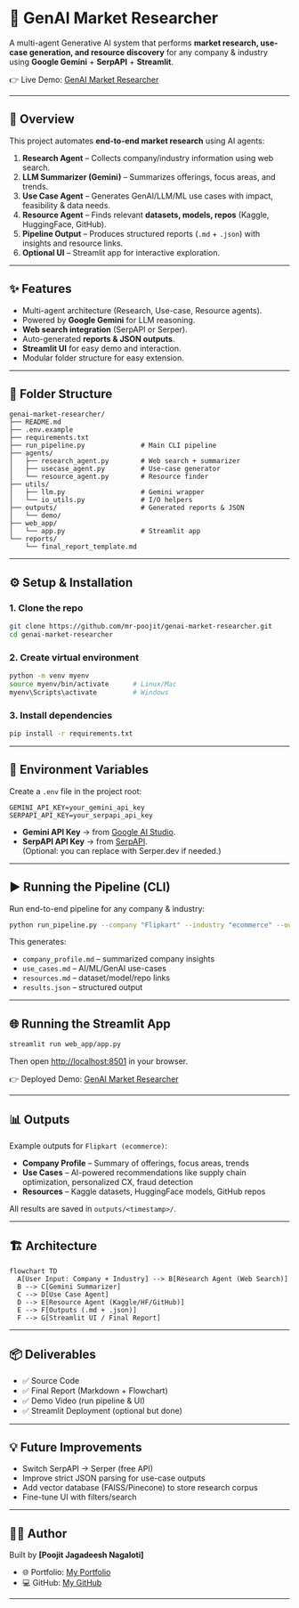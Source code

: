# 🧠 GenAI Market Researcher

A multi-agent Generative AI system that performs **market research, use-case generation, and resource discovery** for any company & industry using **Google Gemini** + **SerpAPI** + **Streamlit**.

👉 Live Demo: [GenAI Market Researcher](https://genai-market-researcher.streamlit.app/)

---

## 🚀 Overview

This project automates **end-to-end market research** using AI agents:

1. **Research Agent** – Collects company/industry information using web search.
2. **LLM Summarizer (Gemini)** – Summarizes offerings, focus areas, and trends.
3. **Use Case Agent** – Generates GenAI/LLM/ML use cases with impact, feasibility & data needs.
4. **Resource Agent** – Finds relevant **datasets, models, repos** (Kaggle, HuggingFace, GitHub).
5. **Pipeline Output** – Produces structured reports (`.md` + `.json`) with insights and resource links.
6. **Optional UI** – Streamlit app for interactive exploration.

---

## ✨ Features

- Multi-agent architecture (Research, Use-case, Resource agents).
- Powered by **Google Gemini** for LLM reasoning.
- **Web search integration** (SerpAPI or Serper).
- Auto-generated **reports & JSON outputs**.
- **Streamlit UI** for easy demo and interaction.
- Modular folder structure for easy extension.

---

## 📂 Folder Structure

```
genai-market-researcher/
├── README.md
├── .env.example
├── requirements.txt
├── run_pipeline.py              # Main CLI pipeline
├── agents/
│   ├── research_agent.py        # Web search + summarizer
│   ├── usecase_agent.py         # Use-case generator
│   └── resource_agent.py        # Resource finder
├── utils/
│   ├── llm.py                   # Gemini wrapper
│   └── io_utils.py              # I/O helpers
├── outputs/                     # Generated reports & JSON
│   └── demo/
├── web_app/
│   └── app.py                   # Streamlit app
└── reports/
    └── final_report_template.md
```

---

## ⚙️ Setup & Installation

### 1. Clone the repo

```bash
git clone https://github.com/mr-poojit/genai-market-researcher.git
cd genai-market-researcher
```

### 2. Create virtual environment

```bash
python -m venv myenv
source myenv/bin/activate      # Linux/Mac
myenv\Scripts\activate         # Windows
```

### 3. Install dependencies

```bash
pip install -r requirements.txt
```

---

## 🔑 Environment Variables

Create a `.env` file in the project root:

```
GEMINI_API_KEY=your_gemini_api_key
SERPAPI_API_KEY=your_serpapi_api_key
```

- **Gemini API Key** → from [Google AI Studio](https://aistudio.google.com/).
- **SerpAPI API Key** → from [SerpAPI](https://serpapi.com/).  
  (Optional: you can replace with Serper.dev if needed.)

---

## ▶️ Running the Pipeline (CLI)

Run end-to-end pipeline for any company & industry:

```bash
python run_pipeline.py --company "Flipkart" --industry "ecommerce" --outdir outputs/demo_flipkart
```

This generates:

- `company_profile.md` – summarized company insights
- `use_cases.md` – AI/ML/GenAI use-cases
- `resources.md` – dataset/model/repo links
- `results.json` – structured output

---

## 🌐 Running the Streamlit App

```bash
streamlit run web_app/app.py
```

Then open [http://localhost:8501](http://localhost:8501) in your browser.

👉 Deployed Demo: [GenAI Market Researcher](https://genai-market-researcher.streamlit.app/)

---

## 📊 Outputs

Example outputs for `Flipkart (ecommerce)`:

- **Company Profile** – Summary of offerings, focus areas, trends
- **Use Cases** – AI-powered recommendations like supply chain optimization, personalized CX, fraud detection
- **Resources** – Kaggle datasets, HuggingFace models, GitHub repos

All results are saved in `outputs/<timestamp>/`.

---

## 🏗️ Architecture

```mermaid
flowchart TD
  A[User Input: Company + Industry] --> B[Research Agent (Web Search)]
  B --> C[Gemini Summarizer]
  C --> D[Use Case Agent]
  D --> E[Resource Agent (Kaggle/HF/GitHub)]
  E --> F[Outputs (.md + .json)]
  F --> G[Streamlit UI / Final Report]
```

---

## 📦 Deliverables

- ✅ Source Code
- ✅ Final Report (Markdown + Flowchart)
- ✅ Demo Video (run pipeline & UI)
- ✅ Streamlit Deployment (optional but done)

---

## 💡 Future Improvements

- Switch SerpAPI → Serper (free API)
- Improve strict JSON parsing for use-case outputs
- Add vector database (FAISS/Pinecone) to store research corpus
- Fine-tune UI with filters/search

---

## 👨‍💻 Author

Built by **[Poojit Jagadeesh Nagaloti]**

- 🌐 Portfolio: [My Portfolio](https://poojit-nagaloti.netlify.app/)
- 💻 GitHub: [My GitHub](https://github.com/mr-poojit)

---
